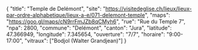{
    "title": "Temple de Delémont",
    "site": "https://visitedeglise.ch/lieux/lieux-par-ordre-alphabetique/lieux-a-e/071-delemont-temple",
    "maps": "https://goo.gl/maps/cN9rrFmJZb8qCMyh6",
    "rue": "Rue du Temple 7",
    "npa": 2800,
    "commune": "Delémont",
    "canton": "Jura",
    "latitude": 47.366949,
    "longitude": 7.345654,
    "ouverture": "7/7",
    "horaire": "9:00-17:00",
    "vitraux": ["Bodjol (Walter Grandjean)"]
}